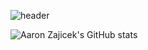 ![header](https://capsule-render.vercel.app/api?type=venom&theme=tokyonight&text=Hello%World!&animation=blinking&)

![Aaron Zajicek's GitHub stats](https://github-readme-stats.vercel.app/api?username=mrA2Z0101&theme=chartreuse-dark=true)

<!--
**mrA2Z0101/mrA2Z0101** is a ✨ _special_ ✨ repository because its `README.md` (this file) appears on your GitHub profile.

Here are some ideas to get you started:

- 🔭 I’m currently working on ...
- 🌱 I’m currently learning ...
- 👯 I’m looking to collaborate on ...
- 🤔 I’m looking for help with ...
- 💬 Ask me about ...
- 📫 How to reach me: ...
- 😄 Pronouns: ...
- ⚡ Fun fact: ...
-->

